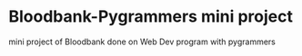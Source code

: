 # Bloodbank-Pygrammers mini project
 mini project of Bloodbank done on Web Dev program with pygrammers
